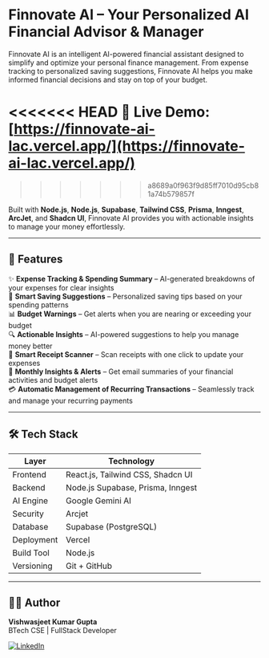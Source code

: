 # Finnovate AI – Your Personalized AI Financial Advisor & Manager


Finnovate AI is an intelligent AI-powered financial assistant designed to simplify and optimize your personal finance management. From expense tracking to personalized saving suggestions, Finnovate AI helps you make informed financial decisions and stay on top of your budget.

<<<<<<< HEAD
🔗 **Live Demo:** [https://finnovate-ai-lac.vercel.app/](https://finnovate-ai-lac.vercel.app/)
=======
>>>>>>> a8689a0f963f9d85ff7010d95cb81a74b579857f

Built with **Node.js**, **Node.js**, **Supabase**, **Tailwind CSS**, **Prisma**, **Inngest**, **ArcJet**, and **Shadcn UI**, Finnovate AI provides you with actionable insights to manage your money effortlessly.


---


## 🚀 Features


✨ **Expense Tracking & Spending Summary** – AI-generated breakdowns of your expenses for clear insights  
💸 **Smart Saving Suggestions** – Personalized saving tips based on your spending patterns  
📊 **Budget Warnings** – Get alerts when you are nearing or exceeding your budget  
🔍 **Actionable Insights** – AI-powered suggestions to help you manage money better  
📸 **Smart Receipt Scanner** – Scan receipts with one click to update your expenses  
📧 **Monthly Insights & Alerts** – Get email summaries of your financial activities and budget alerts  
💳 **Automatic Management of Recurring Transactions** – Seamlessly track and manage your recurring payments


---


## 🛠️ Tech Stack


| Layer       | Technology                          |
|-------------|-------------------------------------|
| Frontend    | React.js, Tailwind CSS, Shadcn UI   |
| Backend     | Node.js Supabase, Prisma, Inngest   |
| AI Engine   | Google Gemini AI                    |
| Security    | Arcjet                              |
| Database    | Supabase (PostgreSQL)               |
| Deployment  | Vercel                              |
| Build Tool  | Node.js                             |
| Versioning  | Git + GitHub                        |



---

## 👨‍💻 Author


**Vishwasjeet Kumar Gupta**  
BTech CSE | FullStack Developer  


[![LinkedIn](https://img.shields.io/badge/LinkedIn-Connect-blue?style=for-the-badge&logo=linkedin)](https://www.linkedin.com/in/vishwasjeet-kumar-gupta-62814018a/)
